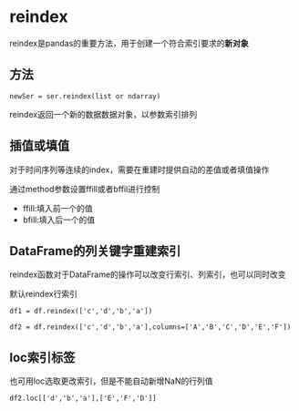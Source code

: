 # reindex

reindex是pandas的重要方法，用于创建一个符合索引要求的**新对象**
## 方法

    newSer = ser.reindex(list or ndarray)
   
reindex返回一个新的数据数据对象，以参数索引排列

## 插值或填值

对于时间序列等连续的index，需要在重建时提供自动的差值或者填值操作

通过method参数设置ffill或者bffil进行控制

+ ffill:填入前一个的值
+ bfill:填入后一个的值


## DataFrame的列关键字重建索引

reindex函数对于DataFrame的操作可以改变行索引、列索引，也可以同时改变

默认reindex行索引

    df1 = df.reindex(['c','d','b','a'])

    df2 = df.reindex(['c','d','b','a'],columns=['A','B','C','D','E','F'])

## loc索引标签

也可用loc选取更改索引，但是不能自动新增NaN的行列值

    df2.loc[['d','b','a'],['E','F','D']]

